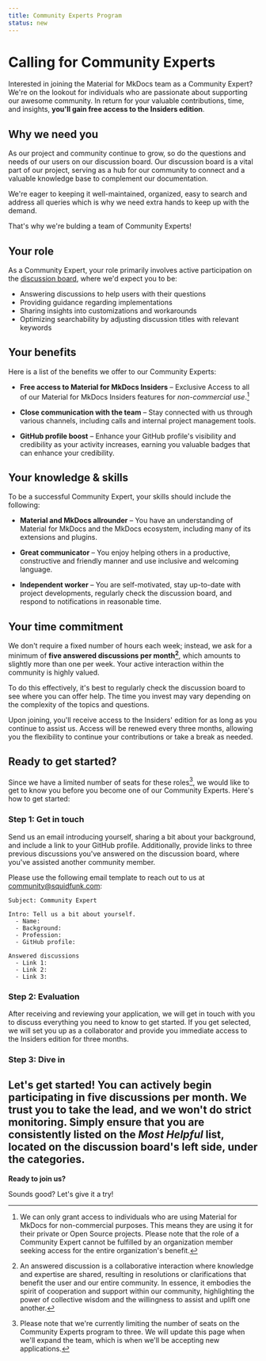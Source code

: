 ```yaml
---
title: Community Experts Program
status: new
---
```


# Calling for Community Experts

Interested in joining the Material for MkDocs team as a Community Expert?
We're on the lookout for individuals who are passionate about supporting our
awesome community. In return for your valuable contributions, time, and
insights, __you'll gain free access to the Insiders edition__.

## Why we need you

As our project and community continue to grow, so do the questions and needs of
our users on our discussion board. Our discussion board is a vital part of our
project, serving as a hub for our community to connect and a valuable knowledge
base to complement our documentation.

We're eager to keeping it well-maintained, organized, easy to search and address
all queries which is why we need extra hands to keep up with the demand.

That's why we're bulding a team of Community Experts!

## Your role

As a Community Expert, your role primarily involves active participation on
the [discussion board], where we'd expect you to be:

- Answering discussions to help users with their questions
- Providing guidance regarding implementations
- Sharing insights into customizations and workarounds
- Optimizing searchability by adjusting discussion titles with relevant keywords

## Your benefits

Here is a list of the benefits we offer to our Community Experts:

-   __Free access to Material for MkDocs Insiders__ – Exclusive Access to all of
    our Material for MkDocs Insiders features for _non-commercial use_.[^1]

-   __Close communication with the team__ – Stay connected with us through various
    channels, including calls and internal project management tools.

-   __GitHub profile boost__ – Enhance your GitHub profile's visibility and
    credibility as your activity increases, earning you valuable badges that can
    enhance your credibility.

  [^1]:
    We can only grant access to individuals who are using Material for MkDocs
    for non-commercial purposes. This means they are using it for their private
    or Open Source projects. Please note that the role of a Community Expert
    cannot be fulfilled by an organization member seeking access for the entire
    organization's benefit.

## Your knowledge & skills

To be a successful Community Expert, your skills should include the
following:

-   __Material and MkDocs allrounder__ – You have an understanding of Material
    for MkDocs and the MkDocs ecosystem, including many of its extensions and
    plugins.

-   __Great communicator__ – You enjoy helping others in a productive,
    constructive and friendly manner and use inclusive and welcoming language.

-   __Independent worker__ – You are self-motivated, stay up-to-date with
    project developments, regularly check the discussion board, and respond to
    notifications in reasonable time.

  [discussion board]: https://github.com/squidfunk/mkdocs-material/discussions
  [documentation]: https://squidfunk.github.io/mkdocs-material/
  [contribution guides]: ../contributing/index.md

## Your time commitment

We don't require a fixed number of hours each week; instead, we ask for a
minimum of __five answered discussions per month[^2]__, which amounts to
slightly more than one per week. Your active interaction within the community is
highly valued.

To do this effectively, it's best to regularly check the discussion board to see
where you can offer help. The time you invest may vary depending on the
complexity of the topics and questions.

Upon joining, you'll receive access to the Insiders' edition for as long as you
continue to assist us. Access will be renewed every three months, allowing you
the flexibility to continue your contributions or take a break as needed.

  [^2]:
    An answered discussion is a collaborative interaction where knowledge and
    expertise are shared, resulting in resolutions or clarifications that benefit
    the user and our entire community. In essence, it embodies the spirit of
    cooperation and support within our community, highlighting the power of
    collective wisdom and the willingness to assist and uplift one another.

## Ready to get started?

Since we have a limited number of seats for these roles[^3], we would like to
get to know you before you become one of our Community Experts. Here's how to
get started:

  [^3]:
    Please note that we're currently limiting the number of seats on the
    Community Experts program to three. We will update this page when we'll
    expand the team, which is when we'll be accepting new applications.

### Step 1: Get in touch

Send us an email introducing yourself, sharing a bit about your background, and
include a link to your GitHub profile. Additionally, provide links to three
previous discussions you've answered on the discussion board, where you've
assisted another community member.

Please use the following email template to reach out to us at
community@squidfunk.com:

```
Subject: Community Expert

Intro: Tell us a bit about yourself.
  - Name:
  - Background:
  - Profession:
  - GitHub profile:

Answered discussions
  - Link 1:
  - Link 2:
  - Link 3:
```

### Step 2: Evaluation

After receiving and reviewing your application, we will get in touch with you
to discuss everything you need to know to get started. If you get selected, we
will set you up as a collaborator and provide you immediate access to the
Insiders edition for three months.

### Step 3: Dive in

Let's get started! You can actively begin participating in five discussions per
month. We trust you to take the lead, and we won't do strict monitoring. Simply
ensure that you are consistently listed on the _Most Helpful_ list, located on
the discussion board's left side, under the categories.
---

__Ready to join us?__

Sounds good? Let's give it a try!
